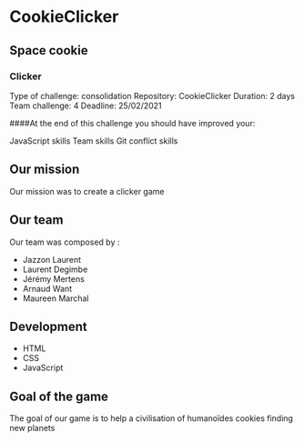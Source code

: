 # CookieClicker

## Space cookie

### Clicker

Type of challenge: consolidation
Repository: CookieClicker
Duration: 2 days
Team challenge: 4
Deadline: 25/02/2021


####At the end of this challenge you should have improved your:

JavaScript skills
Team skills
Git conflict skills

## Our mission

Our mission was to create a clicker game 


## Our team

Our team was composed by :

- Jazzon Laurent
- Laurent Degimbe
- Jérémy Mertens
- Arnaud Want
- Maureen Marchal 

## Development

- HTML
- CSS
- JavaScript

## Goal of the game

The goal of our game is to help a civilisation of humanoïdes cookies finding new planets 



